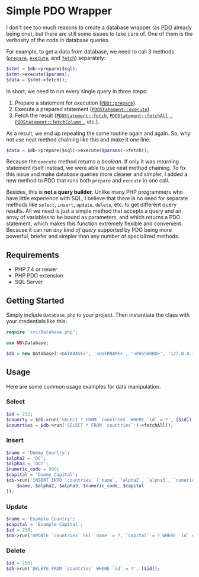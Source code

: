 # Simple PDO Wrapper

I don't see too much reasons to create a database wrapper (as [PDO](https://www.php.net/manual/en/book.pdo.php) already being one), but there are still some issues to take care of. One of them is the verbosity of the code in database queries.

For example, to get a data from database, we need to call 3 methods ([`prepare`](https://www.php.net/manual/en/pdo.prepare.php), [`execute`](https://www.php.net/manual/en/pdostatement.execute.php), and [`fetch`](https://www.php.net/manual/en/pdostatement.fetch.php)) separately:

```php
$stmt = $db->prepare($sql);
$stmt->execute($params);
$data = $stmt->fetch();
```

In short, we need to run every single query in three steps:
1. Prepare a statement for execution ([`PDO::prepare`](https://www.php.net/manual/en/pdo.prepare.php)).
2. Execute a prepared statement ([`PDOStatement::execute`](https://www.php.net/manual/en/pdostatement.execute.php)).
3. Fetch the result ([`PDOStatement::fetch`](https://www.php.net/manual/en/pdostatement.fetch.php), [`PDOStatement::fetchAll
`](https://www.php.net/manual/en/pdostatement.fetchall.php), [`PDOStatement::fetchColumn
`](https://www.php.net/manual/en/pdostatement.fetchcolumn.php), etc.).

As a result, we end up repeating the same routine again and again. So, why not use neat method chaining like this and make it one line:

```php
$data = $db->prepare($sql)->execute($params)->fetch();
```

Because the `execute` method returns a *boolean*. If only it was returning statement itself instead, we were able to use neat method chaining. To fix this issue and make database queries more cleaner and simpler, I added a new method to PDO that runs both `prepare` and `execute` in one call.

Besides, this is **not a query builder**. Unlike many PHP programmers who have little experience with SQL, I believe that there is no need for separate methods like `select`, `insert`, `update`, `delete`, etc. to get different query results. All we need is just a simple method that accepts a query and an array of variables to be bound as parameters, and which returns a PDO statement, which makes this function extremely flexible and convenient. Because it can run *any kind of query* supported by PDO being more powerful, briefer and simpler than any number of specialized methods.

## Requirements
* PHP 7.4 or newer
* PHP PDO extension
* SQL Server

## Getting Started
Simply include `Database.php` to your project. Then instantiate the class with your credentials like this:

```php
require 'src/Database.php';

use NB\Database;

$db = new Database('<DATABASE>', '<USERNAME>', '<PASSWORD>', '127.0.0.1', 3306, []);
```

## Usage
Here are some common usage examples for data manipulation.

### Select
```php
$id = 232;
$counrty = $db->run('SELECT * FROM `countries` WHERE `id` = ?', [$id])->fetch();
$counrties = $db->run('SELECT * FROM `countries`')->fetchAll();
```

### Insert
```php
$name = 'Dummy Country';
$alpha2 = 'DC';
$alpha3 = 'DCT';
$numeric_code = 999;
$capital = 'Dummy Capital';
$db->run('INSERT INTO `countries` (`name`, `alpha2`, `alpha3`, `numeric_code`, `capital`) VALUES (?, ?, ?, ?, ?)', [
    $name, $alpha2, $alpha3, $numeric_code, $capital
]);
```

### Update
```php
$name = 'Example Country';
$capital = 'Example Capital';
$id = 250;
$db->run('UPDATE `countries` SET `name` = ?, `capital` = ? WHERE `id` = ?', [$name, $capital, $id]);
```

### Delete
```php
$id = 250;
$db->run('DELETE FROM `countries` WHERE `id` = ?', [$id]);
```